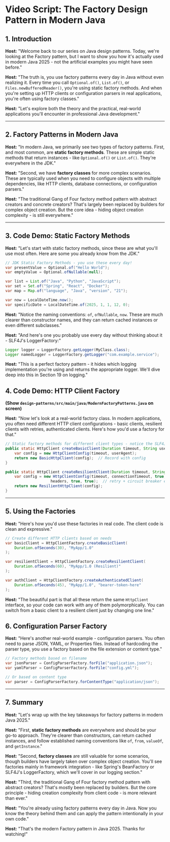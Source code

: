 
# Video Script: The Factory Design Pattern in Modern Java

## 1. Introduction

**Host:** "Welcome back to our series on Java design patterns. Today, we're looking at the Factory pattern, but I want to show you how it's actually used in modern Java 2025 - not the artificial examples you might have seen before."

**Host:** "The truth is, you use factory patterns every day in Java without even realizing it. Every time you call `Optional.of()`, `List.of()`, or `Files.newBufferedReader()`, you're using static factory methods. And when you're setting up HTTP clients or configuration parsers in real applications, you're often using factory classes."

**Host:** "Let's explore both the theory and the practical, real-world applications you'll encounter in professional Java development."

---

## 2. Factory Patterns in Modern Java

**Host:** "In modern Java, we primarily see two types of factory patterns. First, and most common, are **static factory methods**. These are simple static methods that return instances - like `Optional.of()` or `List.of()`. They're everywhere in the JDK."

**Host:** "Second, we have **factory classes** for more complex scenarios. These are typically used when you need to configure objects with multiple dependencies, like HTTP clients, database connections, or configuration parsers."

**Host:** "The traditional Gang of Four factory method pattern with abstract creators and concrete creators? That's largely been replaced by builders for complex object creation. But the core idea - hiding object creation complexity - is still everywhere."

---

## 3. Code Demo: Static Factory Methods

**Host:** "Let's start with static factory methods, since these are what you'll use most often. Here are some you already know from the JDK."

```java
// JDK Static Factory Methods - you use these every day!
var presentValue = Optional.of("Hello World");
var emptyValue = Optional.ofNullable(null);

var list = List.of("Java", "Python", "JavaScript");
var set = Set.of("Spring", "React", "Docker");
var map = Map.of("language", "Java", "version", "21");

var now = LocalDateTime.now();
var specificDate = LocalDateTime.of(2025, 1, 1, 12, 0);
```

**Host:** "Notice the naming conventions: `of`, `ofNullable`, `now`. These are much clearer than constructor names, and they can return cached instances or even different subclasses."

**Host:** "And here's one you probably use every day without thinking about it - SLF4J's LoggerFactory:"

```java
Logger logger = LoggerFactory.getLogger(MyClass.class);
Logger namedLogger = LoggerFactory.getLogger("com.example.service");
```

**Host:** "This is a perfect factory pattern - it hides which logging implementation you're using and returns the appropriate logger. We'll dive deep into this in Section 19 on logging."

## 4. Code Demo: HTTP Client Factory

**(Show `design-patterns/src/main/java/ModernFactoryPatterns.java` on screen)**

**Host:** "Now let's look at a real-world factory class. In modern applications, you often need different HTTP client configurations - basic clients, resilient clients with retries, authenticated clients. Here's how you'd use a factory for that."

```java
// Static factory methods for different client types - notice the SLF4J LoggerFactory calls!
public static HttpClient createBasicClient(Duration timeout, String userAgent) {
    var config = new HttpClientConfig(timeout, userAgent);
    return new BasicHttpClient(config);  // Record with config
}

public static HttpClient createResilientClient(Duration timeout, String userAgent) {
    var config = new HttpClientConfig(timeout, connectionTimeout, true, userAgent, 
                    headers, true, true);  // retry + circuit breaker enabled
    return new ResilientHttpClient(config);
}
```

---

## 5. Using the Factories

**Host:** "Here's how you'd use these factories in real code. The client code is clean and expressive."

```java
// Create different HTTP clients based on needs
var basicClient = HttpClientFactory.createBasicClient(
    Duration.ofSeconds(30), "MyApp/1.0"
);

var resilientClient = HttpClientFactory.createResilientClient(
    Duration.ofSeconds(60), "MyApp/1.0 (Resilient)"
);

var authClient = HttpClientFactory.createAuthenticatedClient(
    Duration.ofSeconds(45), "MyApp/1.0", "bearer-token-here"
);
```

**Host:** "The beautiful part is that all these return the same `HttpClient` interface, so your code can work with any of them polymorphically. You can switch from a basic client to a resilient client just by changing one line."

## 6. Configuration Parser Factory

**Host:** "Here's another real-world example - configuration parsers. You often need to parse JSON, YAML, or Properties files. Instead of hardcoding the parser type, you use a factory based on the file extension or content type."

```java
// Factory methods based on filename
var jsonParser = ConfigParserFactory.forFile("application.json");
var yamlParser = ConfigParserFactory.forFile("config.yml");

// Or based on content type
var parser = ConfigParserFactory.forContentType("application/json");
```

---

## 7. Summary

**Host:** "Let's wrap up with the key takeaways for factory patterns in modern Java 2025."

**Host:** "First, **static factory methods** are everywhere and should be your go-to approach. They're clearer than constructors, can return cached instances, and follow established naming conventions like `of`, `from`, `valueOf`, and `getInstance`."

**Host:** "Second, **factory classes** are still valuable for some scenarios, though builders have largely taken over complex object creation. You'll see factories mainly in framework integration - like Spring's BeanFactory or SLF4J's LoggerFactory, which we'll cover in our logging section."

**Host:** "Third, the traditional Gang of Four factory method pattern with abstract creators? That's mostly been replaced by builders. But the core principle - hiding creation complexity from client code - is more relevant than ever."

**Host:** "You're already using factory patterns every day in Java. Now you know the theory behind them and can apply the pattern intentionally in your own code."

**Host:** "That's the modern Factory pattern in Java 2025. Thanks for watching!"
